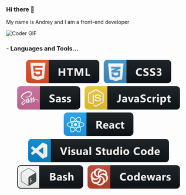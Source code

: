 ### Hi there 👋
My name is Andrey and I am a front-end developer

<img src="https://media.giphy.com/media/SWoSkN6DxTszqIKEqv/giphy.gif" alt="Coder GIF" width="400" height="300">

### - Languages and Tools...

<p align="center">
 
<!-- For more icons please follow  https://github.com/MikeCodesDotNET/ColoredBadges -->

<img src="https://raw.githubusercontent.com/MikeCodesDotNET/ColoredBadges/master/svg/dev/languages/html.svg" alt="html" style="vertical-align:top; margin:4px">    
<img src="https://raw.githubusercontent.com/MikeCodesDotNET/ColoredBadges/master/svg/dev/languages/css3.svg" alt="html" style="vertical-align:top; margin:4px">    
<img src="https://raw.githubusercontent.com/MikeCodesDotNET/ColoredBadges/master/svg/dev/languages/sass.svg" alt="html" style="vertical-align:top; margin:4px">    
<img src="https://raw.githubusercontent.com/MikeCodesDotNET/ColoredBadges/master/svg/dev/languages/js.svg" alt="html" style="vertical-align:top; margin:4px">    
<img src="https://raw.githubusercontent.com/MikeCodesDotNET/ColoredBadges/master/svg/dev/frameworks/react.svg" alt="html" style="vertical-align:top; margin:4px">
<img src="https://raw.githubusercontent.com/MikeCodesDotNET/ColoredBadges/master/svg/dev/tools/visualstudio_code.svg" alt="html" style="vertical-align:top; margin:4px"> 
<img src="https://raw.githubusercontent.com/MikeCodesDotNET/ColoredBadges/master/svg/dev/tools/bash.svg" alt="html" style="vertical-align:top; margin:4px">
<img src="https://raw.githubusercontent.com/MikeCodesDotNET/ColoredBadges/master/svg/dev/services/codewars.svg" alt="html" style="vertical-align:top; margin:4px">
</p>

